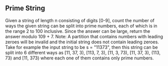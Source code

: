 ## Prime String

Given a string of length n consisting of digits [0-9], count the number of ways the given string can be split into prime numbers, each of which is in the range 2 to 100 inclusive. Since the answer can be large, return the answer modulo 109 + 7. Note: A partition that contains numbers with leading zeroes will be invalid and the initial string does not contain leading zeroes. Take for example the input string to be s = "11373", then this string can be split into 6 different ways as [11, 37, 3), [113, 7, 3), [11, 3, 73), [11, 37, 3), (113, 73) and [11, 373) where each one of them contains only prime numbers.
